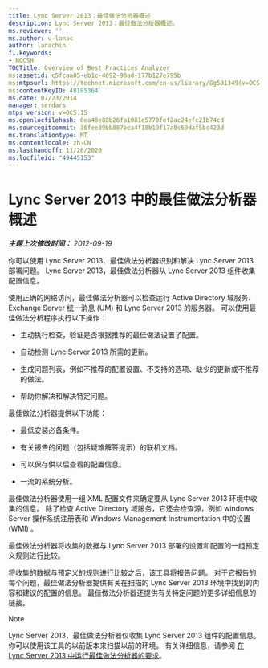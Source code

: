 ```yaml
---
title: Lync Server 2013：最佳做法分析器概述
description: Lync Server 2013：最佳做法分析器概述。
ms.reviewer: ''
ms.author: v-lanac
author: lanachin
f1.keywords:
- NOCSH
TOCTitle: Overview of Best Practices Analyzer
ms:assetid: c5fcaa05-eb1c-4092-90ad-177b127e795b
ms:mtpsurl: https://technet.microsoft.com/en-us/library/Gg591349(v=OCS.15)
ms:contentKeyID: 48185364
ms.date: 07/23/2014
manager: serdars
mtps_version: v=OCS.15
ms.openlocfilehash: 0ea48e88b26fa1081e5770fef2ac24efc21b74cd
ms.sourcegitcommit: 36fee89bb887bea4f18b19f17a8c69daf5bc423d
ms.translationtype: MT
ms.contentlocale: zh-CN
ms.lasthandoff: 11/26/2020
ms.locfileid: "49445153"
---
```

# <a name="overview-of-best-practices-analyzer-in-lync-server-2013"></a>Lync Server 2013 中的最佳做法分析器概述

<div data-xmlns="http://www.w3.org/1999/xhtml">

<div class="topic" data-xmlns="http://www.w3.org/1999/xhtml" data-msxsl="urn:schemas-microsoft-com:xslt" data-cs="https://msdn.microsoft.com/">

<div data-asp="https://msdn2.microsoft.com/asp">



</div>

<div id="mainSection">

<div id="mainBody">

<span> </span>

_**主题上次修改时间：** 2012-09-19_

你可以使用 Lync Server 2013、最佳做法分析器识别和解决 Lync Server 2013 部署问题。 Lync Server 2013，最佳做法分析器从 Lync Server 2013 组件收集配置信息。

使用正确的网络访问，最佳做法分析器可以检查运行 Active Directory 域服务、Exchange Server 统一消息 (UM) 和 Lync Server 2013 的服务器。 可以使用最佳做法分析程序执行以下操作：

  - 主动执行检查，验证是否根据推荐的最佳做法设置了配置。

  - 自动检测 Lync Server 2013 所需的更新。

  - 生成问题列表，例如不推荐的配置设置、不支持的选项、缺少的更新或不推荐的做法。

  - 帮助你解决和解决特定问题。

最佳做法分析器提供以下功能：

  - 最低安装必备条件。

  - 有关报告的问题（包括疑难解答提示）的联机文档。

  - 可以保存供以后查看的配置信息。

  - 一流的系统分析。

最佳做法分析器使用一组 XML 配置文件来确定要从 Lync Server 2013 环境中收集的信息。 除了检查 Active Directory 域服务，它还会检查源，例如 windows Server 操作系统注册表和 Windows Management Instrumentation 中的设置 (WMI) 。

最佳做法分析器将收集的数据与 Lync Server 2013 部署的设置和配置的一组预定义规则进行比较。

将收集的数据与预定义的规则进行比较之后，该工具将报告问题。 对于它报告的每个问题，最佳做法分析器提供有关在扫描的 Lync Server 2013 环境中找到的内容和建议的配置的信息。 最佳做法分析器还提供有关特定问题的更多详细信息的链接。

<div>


> [!NOTE]  
> Lync Server 2013，最佳做法分析器仅收集 Lync Server 2013 组件的配置信息。 你可以使用该工具的以前版本来扫描以前的环境。 有关详细信息，请参阅 <A href="lync-server-2013-requirements-for-running-best-practices-analyzer.md">在 Lync Server 2013 中运行最佳做法分析器的要求</A>。



</div>

</div>

<span> </span>

</div>

</div>

</div>

